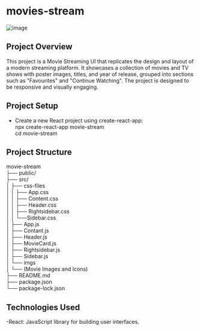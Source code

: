 # movies-stream
![image](https://github.com/user-attachments/assets/df104cb2-cdff-43b7-94bf-7af1bd0db4a7)

## Project Overview
This project is a Movie Streaming UI that replicates the design and layout of a modern streaming platform. It showcases a collection of movies and TV shows with poster images, titles, and year of release, grouped into sections such as "Favourites" and "Continue Watching". The project is designed to be responsive and visually engaging.<br>
## Project Setup
- Create a new React project using create-react-app:<br>
     npx create-react-app movie-stream <br>
     cd movie-stream
## Project Structure
movie-stream<br>
├── public/<br>
├── src/<br>
│   ├── css-files<br>
│   │   ├── App.css<br>
│   │   ├── Content.css<br>
│   │   ├── Header.css<br>
│   │   ├── Rightsidebar.css<br>
│   │   └──Sidebar.css<br>
│   ├── App.js<br>
│   ├── Contant.js<br>
│   ├── Header.js<br>
│   ├── MovieCard.js<br>
│   ├── Rightsidebar.js<br>
│   ├── Sidebar.js<br>
│   └── imgs<br>
│        └── (Movie Images and Icons)<br>
├── README.md              
├── package.json            
└── package-lock.json
## Technologies Used
-React: JavaScript library for building user interfaces.



